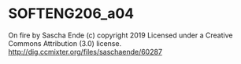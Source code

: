 # SOFTENG206_a04



On fire by Sascha Ende (c) copyright 2019 Licensed under a Creative Commons Attribution (3.0) license. http://dig.ccmixter.org/files/saschaende/60287 
